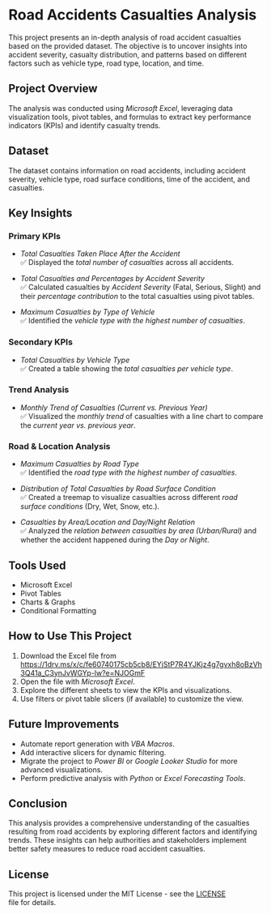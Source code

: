 # Road Accidents Casualties Analysis  
This project presents an in-depth analysis of road accident casualties based on the provided dataset. The objective is to uncover insights into accident severity, casualty distribution, and patterns based on different factors such as vehicle type, road type, location, and time.

## Project Overview  
The analysis was conducted using *Microsoft Excel*, leveraging data visualization tools, pivot tables, and formulas to extract key performance indicators (KPIs) and identify casualty trends.

## Dataset  
The dataset contains information on road accidents, including accident severity, vehicle type, road surface conditions, time of the accident, and casualties.

## Key Insights  
### Primary KPIs  
- *Total Casualties Taken Place After the Accident*  
  ✅ Displayed the *total number of casualties* across all accidents.  

- *Total Casualties and Percentages by Accident Severity*  
  ✅ Calculated casualties by *Accident Severity* (Fatal, Serious, Slight) and their *percentage contribution* to the total casualties using pivot tables.

- *Maximum Casualties by Type of Vehicle*  
  ✅ Identified the *vehicle type with the highest number of casualties*.

### Secondary KPIs  
- *Total Casualties by Vehicle Type*  
  ✅ Created a table showing the *total casualties per vehicle type*.

### Trend Analysis  
- *Monthly Trend of Casualties (Current vs. Previous Year)*  
  ✅ Visualized the *monthly trend* of casualties with a line chart to compare the *current year vs. previous year*.
### Road & Location Analysis  
- *Maximum Casualties by Road Type*  
  ✅ Identified the *road type with the highest number of casualties*.  

- *Distribution of Total Casualties by Road Surface Condition*  
  ✅ Created a treemap to visualize casualties across different *road surface conditions* (Dry, Wet, Snow, etc.).

- *Casualties by Area/Location and Day/Night Relation*  
  ✅ Analyzed the *relation between casualties by area (Urban/Rural)* and whether the accident happened during the *Day or Night*.

## Tools Used  
- Microsoft Excel  
- Pivot Tables  
- Charts & Graphs  
- Conditional Formatting  

## How to Use This Project  
1. Download the Excel file from https://1drv.ms/x/c/fe60740175cb5cb8/EYjStP7R4YJKjz4g7gvxh8oBzVh3Q41a_C3ynJvWGYp-lw?e=NJOGmF  
2. Open the file with *Microsoft Excel*.  
3. Explore the different sheets to view the KPIs and visualizations.  
4. Use filters or pivot table slicers (if available) to customize the view.  

## Future Improvements  
- Automate report generation with *VBA Macros*.  
- Add interactive slicers for dynamic filtering.  
- Migrate the project to *Power BI* or *Google Looker Studio* for more advanced visualizations.  
- Perform predictive analysis with *Python* or *Excel Forecasting Tools*.  

## Conclusion  
This analysis provides a comprehensive understanding of the casualties resulting from road accidents by exploring different factors and identifying trends. These insights can help authorities and stakeholders implement better safety measures to reduce road accident casualties.

## License
This project is licensed under the MIT License - see the [LICENSE](LICENSE) file for details.
